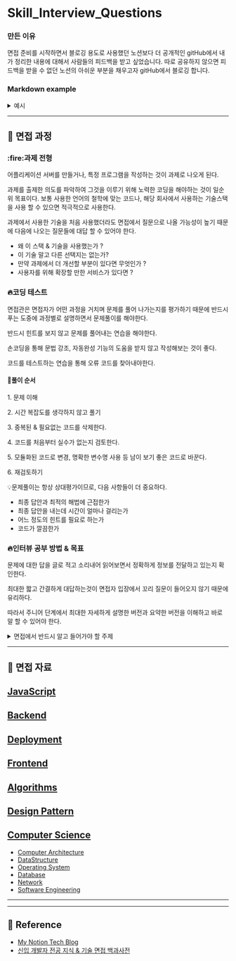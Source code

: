 # Skill_Interview_Questions

<h3>만든 이유</h3>
<p>면접 준비를 시작하면서 블로깅 용도로 사용했던 노션보다 더 공개적인 gitHub에서 내가 정리한 내용에 대해서 사람들의 피드백을 받고 싶었습니다. 따로 공유하지 않으면 피드백을 받을 수 없던 노션의 아쉬운 부분을 채우고자 gitHub에서 블로깅 합니다.</p>
<p></p>

<h3>Markdown example</h3>
<details>
    <summary>예시</summary>
    <p></p>
    <p></p>
    <p></p>
</details>

---

<h2> 📌 면접 과정</h2>

<h3>:fire:과제 전형</h3>
<p>어플리케이션 서버를 만들거나, 특정 프로그램을 작성하는 것이 과제로 나오게 된다.</p>
<p>과제를 출제한 의도를 파악하여 그것을 이루기 위해 노력한 코딩을 해야하는 것이 일순위 목표이다. 보통 사용한 언어의 철학에 맞는 코드나, 해당 회사에서 사용하는 기술스택을 사용 할 수 있으면 적극적으로 사용한다.</p>
<p>과제에서 사용한 기술을 처음 사용했더라도 면접에서 질문으로 나올 가능성이 높기 때문에 다음에 나오는 질문들에 대답 할 수 있어야 한다.
<ul>
    <li>왜 이 스택 & 기술을 사용했는가 ?</li>
    <li>이 기술 말고 다른 선택지는 없는가?</li>
    <li>만약 과제에서 더 개선할 부분이 있다면 무엇인가 ?</li>
    <li>사용자를 위해 확장할 만한 서비스가 있다면 ?</li>
</ul>
</p>

<h3>🔥코딩 테스트</h3>
<p>면접관은 면접자가 어떤 과정을 거치며 문제를 풀어 나가는지를 평가하기 때문에 반드시 푸는 도중에 과정별로 설명하면서 문제풀이를 해야한다.</p>
<p>반드시 힌트를 보지 않고 문제를 풀어내는 연습을 해야한다.</p>
<p>손코딩을 통해 문법 강조, 자동완성 기능의 도움을 받지 않고 작성해보는 것이 좋다.</p>
<p>코드를 테스트하는 연습을 통해 오류 코드를 찾아내야한다.</p>

<h4>📝풀이 순서</h4>
<p>1. 문제 이해</p> 
<p>2. 시간 복잡도를 생각하지 않고 풀기</p>
<p>3. 중복된 & 필요없는 코드를 삭제한다.</p>
<p>4. 코드를 처음부터 실수가 없는지 검토한다.</p>
<p>5. 모듈화된 코드로 변경, 명확한 변수명 사용 등 남이 보기 좋은 코드로 바꾼다.</p>
<p>6. 재검토하기</p>
<p>💡문제풀이는 항상 상대평가이므로, 다음 사항들이 더 중요하다.</p>
<ul>
    <li>최종 답안과 최적의 해법에 근접한가</li>
    <li>최종 답안을 내는데 시간이 얼마나 걸리는가</li>
    <li>어느 정도의 힌트를 필요로 하는가</li>
    <li>코드가 깔끔한가</li>
</ul>

<h3>🔥인터뷰 공부 방법 & 목표</h3>
<p>문제에 대한 답을 글로 적고 소리내어 읽어보면서 정확하게 정보를 전달하고 있는지 확인한다.</p>
<p>최대한 짧고 간결하게 대답하는것이 면접자 입장에서 꼬리 질문이 들어오지 않기 때문에 유리하다.</p>
<p>따라서 주니어 단계에서 최대한 자세하게 설명한 버전과 요약한 버전을 이해하고 바로 말 할 수 있어야 한다.</p>

<details>
    <summary>면접에서 반드시 알고 들어가야 할 주제</summary>
    <p>
        <div>
            <strong>DataStucture</strong>
            <ul>
                <li>Linked Lists (연결 리스트)</li>
                <li>Tree, Graph (트리, 그래프)</li>
                <li>Stack, Queue (스택, 큐)</li>
                <li>Heaps (힙)</li>
                <li>Hash Table (해시 테이블)</li>
            </ul>
        </div>
    </p>
    <p>
        <div>
            <strong>Algorithms</strong>
            <ul>
                <li>BFS (너비 우선 탐색)</li>
                <li>DFS (깊이 우선 탐색)</li>
                <li>Binary Search (이진 탐색)</li>
                <li>Merge Sort (병합 정렬)</li>
                <li>Quick Sort(퀵 정렬)</li>
            </ul>
        </div>
    </p>
    <p>
        <div>
            <strong>Concept</strong>
            <ul>
                <li>Bit Manipulation (비트 조작)</li>
                <li>메모리 (스택 vs 힙)</li>
                <li>recursion (재귀)</li>
                <li>Dynamic programming (다이나믹 프로그래밍)</li>
                <li>big-O (시간 복잡도)</li>
             </ul>
        </div>  
    </p>
</details>  

---

<h2> 📌 면접 자료</h2>

<h2>
    <a href="https://github.com/chanyang721/Skill_Interview_Questions/tree/main/JavaScript">JavaScript</a>
</h2>

<h2>
    <a href="https://github.com/chanyang721/Skill_Interview_Questions/tree/main/Backend">Backend</a>
</h2>

<h2>
    <a href="https://github.com/chanyang721/Skill_Interview_Questions/tree/main/Deployment">Deployment</a>
</h2>

<h2>
    <a href="https://github.com/chanyang721/Skill_Interview_Questions/tree/main/Frontend">Frontend</a>
</h2>

<h2>
    <a href="https://github.com/chanyang721/Skill_Interview_Questions/tree/main/Computer%20Science/Algorithms">Algorithms</a>
</h2>

<h2>
    <a href="https://github.com/chanyang721/Skill_Interview_Questions/tree/main/Computer%20Science/Design%20Pattern">Design Pattern</a>
</h2>

<h2>
    <a href="https://github.com/chanyang721/Skill_Interview_Questions/tree/main/Computer%20Science">Computer Science</a>
</h2>
<ul>
    <li>
        <a href="https://github.com/chanyang721/Skill_Interview_Questions/tree/main/Computer%20Science/Computer%20Architecture ">Computer Architecture</a>
    </li>
    <li>
        <a href="https://github.com/chanyang721/Skill_Interview_Questions/tree/main/Computer%20Science/DataStructure">DataStructure</a>
    </li>
    <li>
        <a href="https://github.com/chanyang721/Skill_Interview_Questions/tree/main/Computer%20Science/Operating%20System">Operating System</a>
    </li>
    <li>
        <a href="https://github.com/chanyang721/Skill_Interview_Questions/tree/main/Computer%20Science/Database">Database</a>
    </li>
    <li>
        <a href="https://github.com/chanyang721/Skill_Interview_Questions/tree/main/Computer%20Science/Network">Network</a>
    </li>
    <li>
        <a href="https://github.com/chanyang721/Skill_Interview_Questions/tree/main/Computer%20Science/Software%20Engineering">Software Engineering</a>
    </li>
</ul>





---
---

<h2>📌 Reference</h2>
<ul>
    <li>
        <i class="far fa-address-card"></i>
        <a href="https://chanyang721.notion.site/96245a35406f46c5bf28d92056162774">My Notion Tech Blog</a> <br>
    </li>
    <li>
        <i class="far fa-address-card"></i>
        <a href="https://gyoogle.dev/blog/guide/%EB%A9%B4%EC%A0%91%20%EC%A4%80%EB%B9%84.html">신입 개발자 전공 지식 & 기술 면접 백과사전 </a>
    </li>
    <a href=""></a>
    <a href=""></a>
    <a href=""></a>

</ul>
